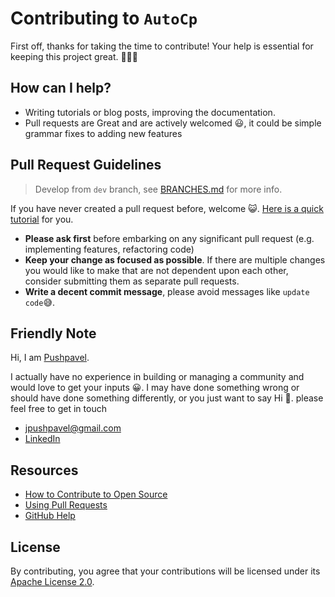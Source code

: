# Contributing to ```AutoCp```

First off, thanks for taking the time to contribute! Your help is essential for keeping this project great. 🎉🎉🎉

## How can I help?

- Writing tutorials or blog posts, improving the documentation.
- Pull requests are Great and are actively welcomed 😃, it could be simple grammar fixes to adding new features

## Pull Request Guidelines

> Develop from ```dev``` branch, see [BRANCHES.md](BRANCHES.md) for more info.

If you have never created a pull request before, welcome
😺. [Here is a quick tutorial](https://www.youtube.com/watch?v=8lGpZkjnkt4) for you.

- __Please ask first__ before embarking on any significant pull request (e.g. implementing features, refactoring code)
- __Keep your change as focused as possible__. If there are multiple changes you would like to make that are not
  dependent upon each other, consider submitting them as separate pull requests.
- __Write a decent commit message__, please avoid messages like ```update code```😅.

## Friendly Note

Hi, I am [Pushpavel](https://github.com/Pushpavel).

I actually have no experience in building or managing a community and would love to get your inputs 😀. I may have done
something wrong or should have done something differently, or you just want to say Hi 👋. please feel free to get in
touch

- [jpushpavel@gmail.com](mailto:jpushpavel@gmail.com)
- [LinkedIn](https://www.linkedin.com/in/pushpavel-janakiraman-926851196/)

## Resources

- [How to Contribute to Open Source](https://opensource.guide/how-to-contribute/)
- [Using Pull Requests](https://help.github.com/articles/about-pull-requests/)
- [GitHub Help](https://help.github.com)

## License

By contributing, you agree that your contributions will be licensed under its [Apache License 2.0](LICENSE.md).